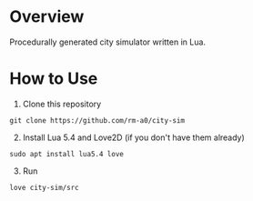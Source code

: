 # Overview
Procedurally generated city simulator written in Lua.

# How to Use
1. Clone this repository
```shell
git clone https://github.com/rm-a0/city-sim
```
2. Install Lua 5.4 and Love2D (if you don't have them already)
```shell
sudo apt install lua5.4 love
```
3. Run 
```shell
love city-sim/src
```